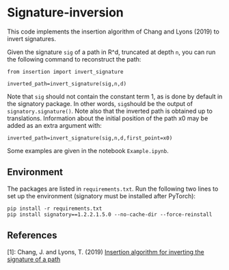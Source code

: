 # Signature-inversion

This code implements the insertion algorithm of Chang and Lyons (2019) to invert signatures.

Given the signature `sig` of a path in R^d, truncated at depth `n`, you can run the following command to reconstruct the path:

```
from insertion import invert_signature

inverted_path=invert_signature(sig,n,d)
```
Note that `sig` should not contain the constant term 1, as is done by default in the signatory package. In other words, `sig`should be the output of `signatory.signature()`. Note also that the inverted path is obtained up to translations. Information about the initial position of the path x0 may be added as an extra argument with:

```
inverted_path=invert_signature(sig,n,d,first_point=x0)
```

Some examples are given in the notebook `Example.ipynb`.


## Environment

The packages are listed in `requirements.txt`. Run the following two lines to set up the environment (signatory must be installed after PyTorch):

```
pip install -r requirements.txt
pip install signatory==1.2.2.1.5.0 --no-cache-dir --force-reinstall
```


## References


[1]: Chang, J. and Lyons, T. (2019) [Insertion algorithm for inverting the signature of a path](https://arxiv.org/abs/1907.08423)